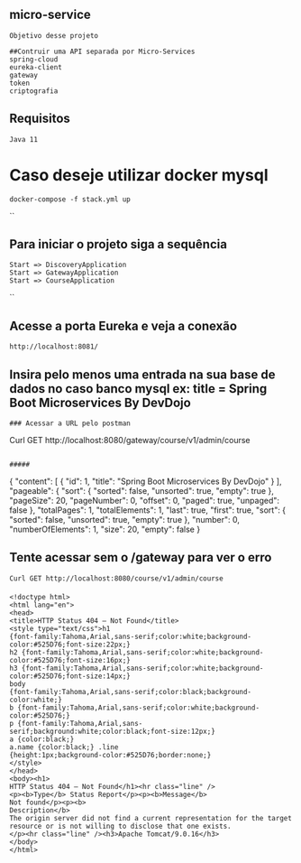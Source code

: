 ## micro-service
```
Objetivo desse projeto

##Contruir uma API separada por Micro-Services
spring-cloud
eureka-client
gateway
token
criptografia

```
## Requisitos
```
Java 11

```

# Caso deseje utilizar docker mysql
```
docker-compose -f stack.yml up

```
``
## Para iniciar o projeto siga a sequência
```
Start => DiscoveryApplication
Start => GatewayApplication
Start => CourseApplication

```

``
## Acesse a porta Eureka e veja a conexão
```
http://localhost:8081/

```
## Insira pelo menos uma entrada na sua base de dados no caso banco mysql  ex: title = Spring Boot Microservices By DevDojo


```
### Acessar a URL pelo postman
```
Curl GET http://localhost:8080/gateway/course/v1/admin/course

```

#####
```
{
    "content": [
        {
            "id": 1,
            "title": "Spring Boot Microservices By DevDojo"
        }
    ],
    "pageable": {
        "sort": {
            "sorted": false,
            "unsorted": true,
            "empty": true
        },
        "pageSize": 20,
        "pageNumber": 0,
        "offset": 0,
        "paged": true,
        "unpaged": false
    },
    "totalPages": 1,
    "totalElements": 1,
    "last": true,
    "first": true,
    "sort": {
        "sorted": false,
        "unsorted": true,
        "empty": true
    },
    "number": 0,
    "numberOfElements": 1,
    "size": 20,
    "empty": false
}

## Tente acessar sem o /gateway  para ver o erro
```
Curl GET http://localhost:8080/course/v1/admin/course
```

####
```
<!doctype html>
<html lang="en">
<head>
<title>HTTP Status 404 – Not Found</title>
<style type="text/css">h1
{font-family:Tahoma,Arial,sans-serif;color:white;background-color:#525D76;font-size:22px;}
h2 {font-family:Tahoma,Arial,sans-serif;color:white;background-color:#525D76;font-size:16px;}
h3 {font-family:Tahoma,Arial,sans-serif;color:white;background-color:#525D76;font-size:14px;}
body
{font-family:Tahoma,Arial,sans-serif;color:black;background-color:white;}
b {font-family:Tahoma,Arial,sans-serif;color:white;background-color:#525D76;}
p {font-family:Tahoma,Arial,sans-serif;background:white;color:black;font-size:12px;}
a {color:black;}
a.name {color:black;} .line
{height:1px;background-color:#525D76;border:none;}
</style>
</head>
<body><h1>
HTTP Status 404 – Not Found</h1><hr class="line" />
<p><b>Type</b> Status Report</p><p><b>Message</b>
Not found</p><p><b>
Description</b>
The origin server did not find a current representation for the target resource or is not willing to disclose that one exists.
</p><hr class="line" /><h3>Apache Tomcat/9.0.16</h3>
</body>
</html>

```
